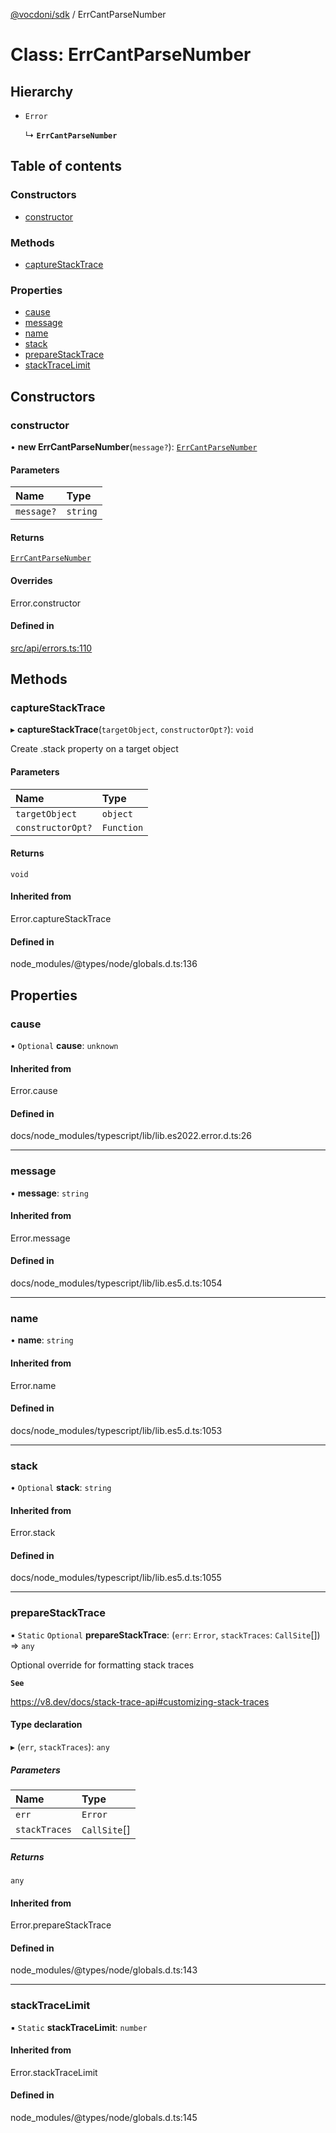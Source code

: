 [@vocdoni/sdk](/sdk) / ErrCantParseNumber

# Class: ErrCantParseNumber

## Hierarchy

- `Error`

  ↳ **`ErrCantParseNumber`**

## Table of contents

### Constructors

- [constructor](ErrCantParseNumber#constructor)

### Methods

- [captureStackTrace](ErrCantParseNumber#capturestacktrace)

### Properties

- [cause](ErrCantParseNumber#cause)
- [message](ErrCantParseNumber#message)
- [name](ErrCantParseNumber#name)
- [stack](ErrCantParseNumber#stack)
- [prepareStackTrace](ErrCantParseNumber#preparestacktrace)
- [stackTraceLimit](ErrCantParseNumber#stacktracelimit)

## Constructors

### constructor

• **new ErrCantParseNumber**(`message?`): [`ErrCantParseNumber`](ErrCantParseNumber)

#### Parameters

| Name | Type |
| :------ | :------ |
| `message?` | `string` |

#### Returns

[`ErrCantParseNumber`](ErrCantParseNumber)

#### Overrides

Error.constructor

#### Defined in

[src/api/errors.ts:110](https://github.com/vocdoni/vocdoni-sdk/blob/179c92b4cecfec787d968dc02b519f64ee15c5d3/src/api/errors.ts#L110)

## Methods

### captureStackTrace

▸ **captureStackTrace**(`targetObject`, `constructorOpt?`): `void`

Create .stack property on a target object

#### Parameters

| Name | Type |
| :------ | :------ |
| `targetObject` | `object` |
| `constructorOpt?` | `Function` |

#### Returns

`void`

#### Inherited from

Error.captureStackTrace

#### Defined in

node_modules/@types/node/globals.d.ts:136

## Properties

### cause

• `Optional` **cause**: `unknown`

#### Inherited from

Error.cause

#### Defined in

docs/node_modules/typescript/lib/lib.es2022.error.d.ts:26

___

### message

• **message**: `string`

#### Inherited from

Error.message

#### Defined in

docs/node_modules/typescript/lib/lib.es5.d.ts:1054

___

### name

• **name**: `string`

#### Inherited from

Error.name

#### Defined in

docs/node_modules/typescript/lib/lib.es5.d.ts:1053

___

### stack

• `Optional` **stack**: `string`

#### Inherited from

Error.stack

#### Defined in

docs/node_modules/typescript/lib/lib.es5.d.ts:1055

___

### prepareStackTrace

▪ `Static` `Optional` **prepareStackTrace**: (`err`: `Error`, `stackTraces`: `CallSite`[]) => `any`

Optional override for formatting stack traces

**`See`**

https://v8.dev/docs/stack-trace-api#customizing-stack-traces

#### Type declaration

▸ (`err`, `stackTraces`): `any`

##### Parameters

| Name | Type |
| :------ | :------ |
| `err` | `Error` |
| `stackTraces` | `CallSite`[] |

##### Returns

`any`

#### Inherited from

Error.prepareStackTrace

#### Defined in

node_modules/@types/node/globals.d.ts:143

___

### stackTraceLimit

▪ `Static` **stackTraceLimit**: `number`

#### Inherited from

Error.stackTraceLimit

#### Defined in

node_modules/@types/node/globals.d.ts:145
